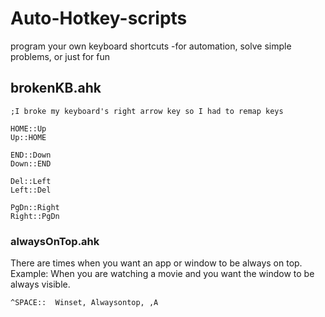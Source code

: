 # Auto-Hotkey-scripts
program your own keyboard shortcuts -for automation, solve simple problems, or just for fun

## brokenKB.ahk
```
;I broke my keyboard's right arrow key so I had to remap keys

HOME::Up
Up::HOME

END::Down
Down::END

Del::Left
Left::Del

PgDn::Right
Right::PgDn

```

### alwaysOnTop.ahk
There are times when you want an app or window to be always on top. Example: When you are watching a movie and you want the window to be always visible.
```
^SPACE::  Winset, Alwaysontop, ,A

```
